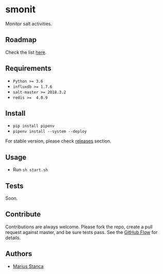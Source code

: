 # smonit

Monitor salt activities.

## Roadmap

Check the list [here](docs/list.todo).

## Requirements

* `Python >= 3.6`
* `influxdb >= 1.7.6`
* `salt-master >= 2018.3.2`
* `redis >=  4.0.9`

## Install

* `pip install pipenv`
* `pipenv install --system --deploy`

For stable version, please check [releases](https://github.com/wmariuss/smonit/tags) section.

## Usage

* Run `sh start.sh`

## Tests

Soon.

## Contribute

Contributions are always welcome. Please fork the repo, create a pull request against master, and be sure tests pass. See the [GitHub Flow](https://guides.github.com/introduction/flow/) for details.

## Authors

* [Marius Stanca](mailto:me@marius.xyz)
